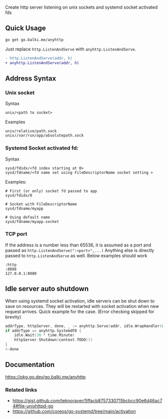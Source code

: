 Create http server listening on unix sockets and systemd socket activated fds

## Quick Usage

    go get go.balki.me/anyhttp

Just replace `http.ListenAndServe` with `anyhttp.ListenAndServe`.

```diff
- http.ListenAndServe(addr, h)
+ anyhttp.ListenAndServe(addr, h)
```

## Address Syntax

### Unix socket

Syntax

    unix/<path to socket>

Examples

    unix/relative/path.sock
    unix//var/run/app/absolutepath.sock

### Systemd Socket activated fd:

Syntax

    sysd/fdidx/<fd index starting at 0>
    sysd/fdname/<fd name set using FileDescriptorName socket setting >

Examples:

    # First (or only) socket fd passed to app
    sysd/fdidx/0

    # Socket with FileDescriptorName
    sysd/fdname/myapp

    # Using default name
    sysd/fdname/myapp.socket

### TCP port

If the address is a number less than 65536, it is assumed as a port and passed
as `http.ListenAndServe(":<port>",...)` Anything else is directly passed to
`http.ListenAndServe` as well. Below examples should work

    :http
    :8888
    127.0.0.1:8080

## Idle server auto shutdown

When using systemd socket activation, idle servers can be shut down to save on
resources.  They will be restarted with socket activation when new request
arrives. Quick example for the case. (Error checking skipped for brevity)

```go
addrType, httpServer, done, _ := anyhttp.Serve(addr, idle.WrapHandler(nil))
if addrType == anyhttp.SystemdFD {
    idle.Wait(30 * time.Minute)
    httpServer.Shutdown(context.TODO())
}
<-done
```

## Documentation

https://pkg.go.dev/go.balki.me/anyhttp

### Related links

  * https://gist.github.com/teknoraver/5ffacb8757330715bcbcc90e6d46ac74#file-unixhttpd-go
  * https://github.com/coreos/go-systemd/tree/main/activation
